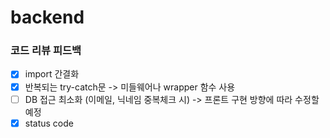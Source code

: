 # backend

### 코드 리뷰 피드백

- [x] import 간결화
- [x] 반복되는 try-catch문 -> 미들웨어나 wrapper 함수 사용
- [ ] DB 접근 최소화 (이메일, 닉네임 중복체크 시) -> 프론트 구현 방향에 따라 수정할 예정
- [x] status code
